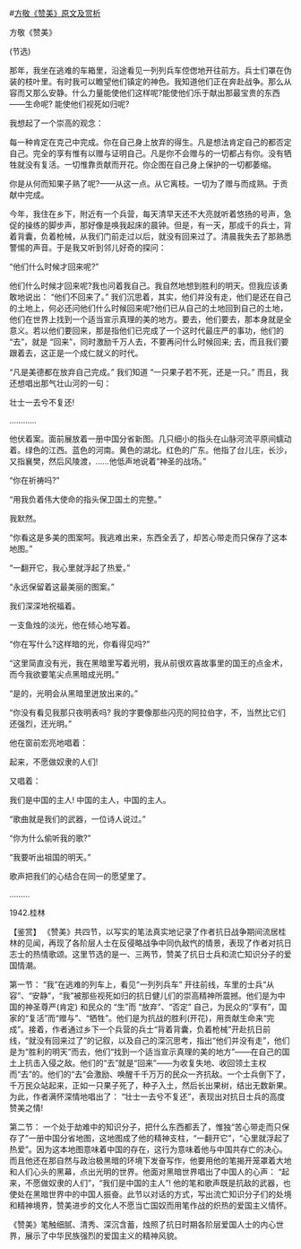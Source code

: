 #[方敬《赞美》原文及赏析](https://www.vrrw.net/wx/10346.html)

方敬《赞美》

(节选)

那年，我坐在逃难的车箱里，沿途看见一列列兵车倥偬地开往前方。兵士们罩在伪装的枝叶里。有时我可以瞻望他们镇定的神色。我知道他们正在奔赴战争。那么从容而又那么安静。什么力量能使他们这样呢?能使他们乐于献出那最宝贵的东西——生命呢? 能使他们视死如归呢?

我想起了一个崇高的观念：

每一种肯定在克己中完成。你在自己身上放弃的得生。凡是想法肯定自己的都否定自己。完全的享有惟有以赠与证明自己。凡是你不会赠与的一切都占有你。没有牺牲就没有复活。一切惟靠贡献而开花。你企图在自己身上保护的一切都萎缩。

你是从何而知果子熟了呢?——从这一点。从它离枝。一切为了赠与而成熟。于贡献中完成。

今年，我住在乡下，附近有一个兵营，每天清早天还不大亮就听着悠扬的号声，急促的操练的脚步声，那好像是唤我起床的晨钟。但是，有一天，那成千的兵士，背着背囊，负着枪械，从我们门前走过以后，就没有回来过了。清晨我失去了那熟悉警惕的声音。于是我又听到邻儿好奇的探问：

“他们什么时候才回来呢?”

他们什么时候才回来呢?我也问着我自己。我自然地想到胜利的明天。但我应该勇敢地说出： “他们不回来了。” 我们沉思着，其实，他们并没有走，他们是还在自己的土地上，何必还问他们什么时候回来呢?他们已从自己的土地回到自己的土地，他们在世界上找到一个适当宣示真理的美的地方。要去，他们要去，那本身就是全意义。若以他们要回来，那是指他们已完成了一个这时代最庄严的事功，他们的 “去”，就是 “回来”，同时激励千万人去，不要再问什么时候回来; 去，而且我们要跟着去，这正是一个成仁就义的时代。

“凡是美德都在放弃自己完成。” 我们知道 “一只果子若不死，还是一只。” 而且，我还想唱出那气壮山河的一句：

壮士一去兮不复还!

…………

他伏着案。面前展放着一册中国分省新图。几只细小的指头在山脉河流平原间蠕动着。绿色的江西。蓝色的河南。黄色的湖北。红色的广东。他指了台儿庄，长沙，又指襄樊，然后风陵渡，……他低声地说着“神圣的战场。”

“你在祈祷吗?”

“用我负着伟大使命的指头保卫国土的完整。”

我默然。

“你看这是多美的图案呵。我逃难出来，东西全丢了，却苦心带走而只保存了这本地图。”

“一翻开它，我心里就浮起了热爱。”

“永远保留着这最美丽的图案。”

我们深深地祝福着。

一支鱼烛的淡光，他在倾心地写着。

“你在写什么?这样暗的光，你看得见吗?”

“这里简直没有光，我在黑暗里写着光明，我从前很欢喜故事里的国王的点金术，而今我欲要笔尖点黑暗成光明。”

“是的，光明会从黑暗里迸放出来的。”

“你没有看见我那只夜明表吗? 我的字要像那些闪亮的阿拉伯字，不，当然比它们还强烈，还光明。”

他在窗前宏亮地唱着：

起来，不愿做奴隶的人们!

又唱着：

我们是中国的主人! 中国的主人，中国的主人。

“歌曲就是我们的武器，一位诗人说过。”

“你为什么偷听我的歌?”

“我要听出祖国的明天。”

歌声把我们的心结合在同一的愿望里了。

………

1942.桂林



【鉴赏】 《赞美》共四节，以写实的笔法真实地记录了作者抗日战争期间流居桂林的见闻，再现了各阶层人士在反侵略战争中同仇敌忾的情景，表现了作者对抗日志士的热情歌颂。这里节选的是一、三两节，赞美了抗日士兵和流亡知识分子的爱国情潮。

第一节： “我”在逃难的列车上，看见“一列列兵车” 开往前线，车里的士兵“从容”、“安静”，“我”被那些视死如归的抗日健儿们的崇高精神所震撼。他们是为中国的神圣尊严(肯定) 和民众的 “生”而 “放弃”、“否定” 自己，为民众的“享有”，国家的“复活”而“赠与”、“牺牲”。他们是为抗战的胜利(开花)，用贡献生命来“完成”。接着，作者通过乡下一个兵营的兵士“背着背囊，负着枪械”开赴抗日前线，“就没有回来过了”的记叙，以及自己的深沉思考，指出“他们并没有走”，他们是为“胜利的明天”而去，他们“找到一个适当宣示真理的美的地方”——在自己的国土上抗击入侵之敌。他们的“去”就是“回来”——为收复失地、收回领土主权而“去”的。他们的“去”会激励、唤醒千千万万的民众一齐抗敌。一个士兵倒下了，千万民众站起来，正如一只果子死了，种子入土，然后长出果树，结出无数新果。为此，作者满怀深情地唱出了： “壮士一去兮不复还”，表现出对抗日士兵的高度赞美之情!

第二节： 一个处于劫难中的知识分子，把什么东西都丢了，惟独“苦心带走而只保存了”一册中国分省地图，这地图成了他的精神支柱，“一翻开它”，“心里就浮起了热爱”。因为这本地图意味着中国的存在，这行为意味着他与中国共存亡的决心。而且他还在那自然与政治极黑暗的环境下发奋写作，他要用他的笔揭开笼罩着大地和人们心头的黑幕，点出光明的世界。他面对黑暗世界唱出了中国人的心声： “起来，不愿做奴隶的人们”，“我们是中国的主人”! 他的笔和歌声既是抗敌的武器，也使处在黑暗世界中的中国人振奋。此节以对话的方式，写出流亡知识分子们的处境和精神境界，赞美进步的文化人不愿当亡国奴而用笔作战的炽热的爱国主义情怀。

《赞美》笔触细腻、清秀、深沉含蓄，烛照了抗日时期各阶层爱国人士的内心世界，展示了中华民族强烈的爱国主义的精神风貌。


